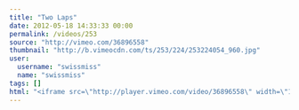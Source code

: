 ```yaml
---
title: "Two Laps"
date: 2012-05-18 14:33:33 00:00
permalink: /videos/253
source: "http://vimeo.com/36896558"
thumbnail: "http://b.vimeocdn.com/ts/253/224/253224054_960.jpg"
user:
  username: "swissmiss"
  name: "swissmiss"
tags: []
html: "<iframe src=\"http://player.vimeo.com/video/36896558\" width=\"1280\" height=\"720\" frameborder=\"0\" webkitallowfullscreen mozallowfullscreen allowfullscreen></iframe>"
---
```


